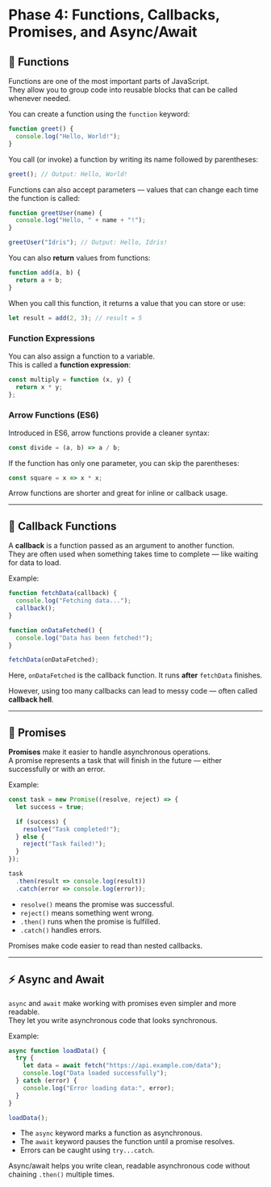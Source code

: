 # Phase 4: Functions, Callbacks, Promises, and Async/Await

## 🧩 Functions

Functions are one of the most important parts of JavaScript.  
They allow you to group code into reusable blocks that can be called whenever needed.  

You can create a function using the `function` keyword:

```js
function greet() {
  console.log("Hello, World!");
}
```

You call (or invoke) a function by writing its name followed by parentheses:

```js
greet(); // Output: Hello, World!
```

Functions can also accept parameters — values that can change each time the function is called:

```js
function greetUser(name) {
  console.log("Hello, " + name + "!");
}

greetUser("Idris"); // Output: Hello, Idris!
```

You can also **return** values from functions:

```js
function add(a, b) {
  return a + b;
}
```

When you call this function, it returns a value that you can store or use:

```js
let result = add(2, 3); // result = 5
```

### Function Expressions

You can also assign a function to a variable.  
This is called a **function expression**:

```js
const multiply = function (x, y) {
  return x * y;
};
```

### Arrow Functions (ES6)

Introduced in ES6, arrow functions provide a cleaner syntax:

```js
const divide = (a, b) => a / b;
```

If the function has only one parameter, you can skip the parentheses:

```js
const square = x => x * x;
```

Arrow functions are shorter and great for inline or callback usage.

---

## 🔁 Callback Functions

A **callback** is a function passed as an argument to another function.  
They are often used when something takes time to complete — like waiting for data to load.

Example:

```js
function fetchData(callback) {
  console.log("Fetching data...");
  callback();
}

function onDataFetched() {
  console.log("Data has been fetched!");
}

fetchData(onDataFetched);
```

Here, `onDataFetched` is the callback function. It runs **after** `fetchData` finishes.

However, using too many callbacks can lead to messy code — often called **callback hell**.

---

## 🧠 Promises

**Promises** make it easier to handle asynchronous operations.  
A promise represents a task that will finish in the future — either successfully or with an error.

Example:

```js
const task = new Promise((resolve, reject) => {
  let success = true;

  if (success) {
    resolve("Task completed!");
  } else {
    reject("Task failed!");
  }
});

task
  .then(result => console.log(result))
  .catch(error => console.log(error));
```

- `resolve()` means the promise was successful.  
- `reject()` means something went wrong.  
- `.then()` runs when the promise is fulfilled.  
- `.catch()` handles errors.

Promises make code easier to read than nested callbacks.

---

## ⚡ Async and Await

`async` and `await` make working with promises even simpler and more readable.  
They let you write asynchronous code that looks synchronous.

Example:

```js
async function loadData() {
  try {
    let data = await fetch("https://api.example.com/data");
    console.log("Data loaded successfully");
  } catch (error) {
    console.log("Error loading data:", error);
  }
}

loadData();
```

- The `async` keyword marks a function as asynchronous.  
- The `await` keyword pauses the function until a promise resolves.  
- Errors can be caught using `try...catch`.

Async/await helps you write clean, readable asynchronous code without chaining `.then()` multiple times.

